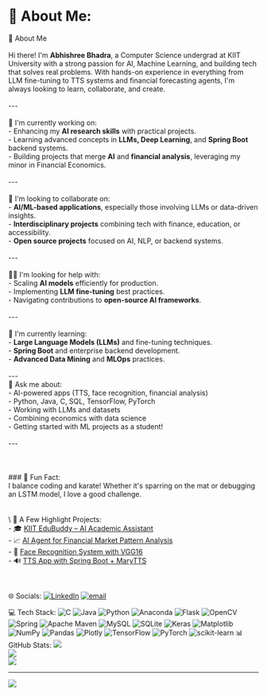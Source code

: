 # 💫 About Me:

👋 About Me<br><br>Hi there! I'm **Abhishree Bhadra**, a Computer Science undergrad at KIIT University with a strong passion for AI, Machine Learning, and building tech that solves real problems. With hands-on experience in everything from LLM fine-tuning to TTS systems and financial forecasting agents, I'm always looking to learn, collaborate, and create.<br><br>---<br><br> 🔭 I'm currently working on:<br>- Enhancing my **AI research skills** with practical projects.<br>- Learning advanced concepts in **LLMs, Deep Learning**, and **Spring Boot** backend systems.<br>- Building projects that merge **AI** and **financial analysis**, leveraging my minor in Financial Economics.<br><br>---<br><br> 🤝 I'm looking to collaborate on:<br>- **AI/ML-based applications**, especially those involving LLMs or data-driven insights.<br>- **Interdisciplinary projects** combining tech with finance, education, or accessibility.<br>- **Open source projects** focused on AI, NLP, or backend systems.<br><br>---<br><br> 🙋‍♀️ I'm looking for help with:<br>- Scaling **AI models** efficiently for production.<br>- Implementing **LLM fine-tuning** best practices.<br>- Navigating contributions to **open-source AI frameworks**.<br><br>---<br><br> 🌱 I'm currently learning:<br>- **Large Language Models (LLMs)** and fine-tuning techniques.<br>- **Spring Boot** and enterprise backend development.<br>- **Advanced Data Mining** and **MLOps** practices.<br><br>---<br><be> 💬 Ask me about:<br>- AI-powered apps (TTS, face recognition, financial analysis)<br>- Python, Java, C, SQL, TensorFlow, PyTorch<br>- Working with LLMs and datasets<br>- Combining economics with data science<br>- Getting started with ML projects as a student!<br><br>---<br><br><br><br>### 🌟 Fun Fact:<br>I balance coding and karate! Whether it's sparring on the mat or debugging an LSTM model, I love a good challenge.<br><br><br>\ 📌 A Few Highlight Projects:<br>- 🎓 [KIIT EduBuddy – AI Academic Assistant](https://github.com/AbhishreeBhadra/KIIT_EDUBUDDY)  <br>- 📈 [AI Agent for Financial Market Pattern Analysis](https://github.com/AbhishreeBhadra/KIIT_EDUBUDDY)  <br>- 🧠 [Face Recognition System with VGG16](https://github.com/AbhishreeBhadra/Face_recognition)  <br>- 🔊 [TTS App with Spring Boot + MaryTTS](https://github.com/AbhishreeBhadra/TTS)<br><br><br>


 🌐 Socials:
[![LinkedIn](https://img.shields.io/badge/LinkedIn-%230077B5.svg?logo=linkedin&logoColor=white)](https://linkedin.com/in/https://www.linkedin.com/in/abhishree-bhadra-25abb0245/) [![email](https://img.shields.io/badge/Email-D14836?logo=gmail&logoColor=white)](mailto:abhishree.bhadra@gmail.com) 

 💻 Tech Stack:
![C](https://img.shields.io/badge/c-%2300599C.svg?style=for-the-badge&logo=c&logoColor=white) ![Java](https://img.shields.io/badge/java-%23ED8B00.svg?style=for-the-badge&logo=openjdk&logoColor=white) ![Python](https://img.shields.io/badge/python-3670A0?style=for-the-badge&logo=python&logoColor=ffdd54) ![Anaconda](https://img.shields.io/badge/Anaconda-%2344A833.svg?style=for-the-badge&logo=anaconda&logoColor=white) ![Flask](https://img.shields.io/badge/flask-%23000.svg?style=for-the-badge&logo=flask&logoColor=white) ![OpenCV](https://img.shields.io/badge/opencv-%23white.svg?style=for-the-badge&logo=opencv&logoColor=white) ![Spring](https://img.shields.io/badge/spring-%236DB33F.svg?style=for-the-badge&logo=spring&logoColor=white) ![Apache Maven](https://img.shields.io/badge/Apache%20Maven-C71A36?style=for-the-badge&logo=Apache%20Maven&logoColor=white) ![MySQL](https://img.shields.io/badge/mysql-4479A1.svg?style=for-the-badge&logo=mysql&logoColor=white) ![SQLite](https://img.shields.io/badge/sqlite-%2307405e.svg?style=for-the-badge&logo=sqlite&logoColor=white) ![Keras](https://img.shields.io/badge/Keras-%23D00000.svg?style=for-the-badge&logo=Keras&logoColor=white) ![Matplotlib](https://img.shields.io/badge/Matplotlib-%23ffffff.svg?style=for-the-badge&logo=Matplotlib&logoColor=black) ![NumPy](https://img.shields.io/badge/numpy-%23013243.svg?style=for-the-badge&logo=numpy&logoColor=white) ![Pandas](https://img.shields.io/badge/pandas-%23150458.svg?style=for-the-badge&logo=pandas&logoColor=white) ![Plotly](https://img.shields.io/badge/Plotly-%233F4F75.svg?style=for-the-badge&logo=plotly&logoColor=white) ![TensorFlow](https://img.shields.io/badge/TensorFlow-%23FF6F00.svg?style=for-the-badge&logo=TensorFlow&logoColor=white) ![PyTorch](https://img.shields.io/badge/PyTorch-%23EE4C2C.svg?style=for-the-badge&logo=PyTorch&logoColor=white) ![scikit-learn](https://img.shields.io/badge/scikit--learn-%23F7931E.svg?style=for-the-badge&logo=scikit-learn&logoColor=white)
📊 GitHub Stats:
![](https://github-readme-stats.vercel.app/api?username=AbhishreeBhadra&theme=dark&hide_border=false&include_all_commits=false&count_private=false)<br/>
![](https://nirzak-streak-stats.vercel.app/?user=AbhishreeBhadra&theme=dark&hide_border=false)<br/>
![](https://github-readme-stats.vercel.app/api/top-langs/?username=AbhishreeBhadra&theme=dark&hide_border=false&include_all_commits=false&count_private=false&layout=compact)

---
[![](https://visitcount.itsvg.in/api?id=AbhishreeBhadra&icon=0&color=0)](https://visitcount.itsvg.in)

<!-- Proudly created with GPRM ( https://gprm.itsvg.in ) -->

<!--
**AbhishreeBhadra/AbhishreeBhadra** is a ✨ _special_ ✨ repository because its `README.md` (this file) appears on your GitHub profile.

Here are some ideas to get you started:

- 🔭 I’m currently working on ...
- 🌱 I’m currently learning ...
- 👯 I’m looking to collaborate on ...
- 🤔 I’m looking for help with ...
- 💬 Ask me about ...
- 📫 How to reach me: ...
- 😄 Pronouns: ...
- ⚡ Fun fact: ...
-->
